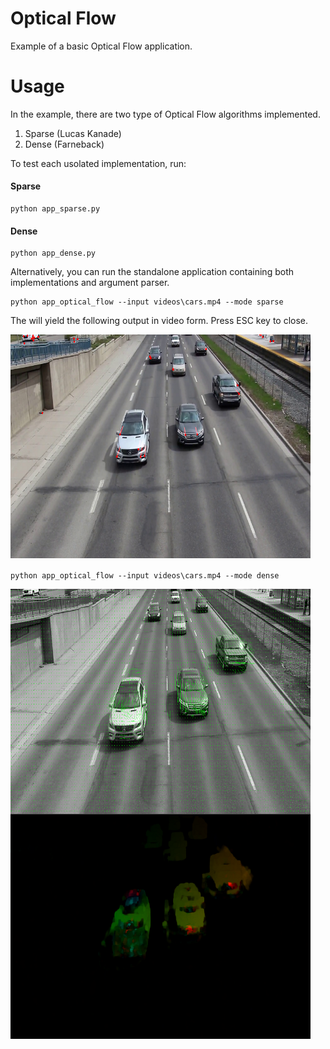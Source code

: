 # Optical Flow
Example of a basic Optical Flow application.


Usage
====

In the example, there are two type of Optical Flow algorithms implemented. 

1. Sparse (Lucas Kanade)
2. Dense (Farneback)

To test each usolated implementation, run:

#### Sparse
```
python app_sparse.py
```

#### Dense
```
python app_dense.py
```

Alternatively, you can run the standalone application containing both implementations and argument parser. 

```
python app_optical_flow --input videos\cars.mp4 --mode sparse
```

The will yield the following output in video form. Press ESC key to close.

<a href="https://github.com/valbertoenoc/optical_flow/blob/master/images/sparse.png"><img src="https://github.com/valbertoenoc/optical_flow/blob/master/images/sparse.png" width=480></a>


```
python app_optical_flow --input videos\cars.mp4 --mode dense
```

<a href="https://github.com/valbertoenoc/optical_flow/blob/master/images/dense_flowgrid.png"><img src="https://github.com/valbertoenoc/optical_flow/blob/master/images/dense_flowgrid.png" align="left" width="480"></a>

  

<a href="https://github.com/valbertoenoc/optical_flow/blob/master/images/dense_colorcoded.png"><img src="https://github.com/valbertoenoc/optical_flow/blob/master/images/dense_colorcoded.png" align="left" width="480"></a>

